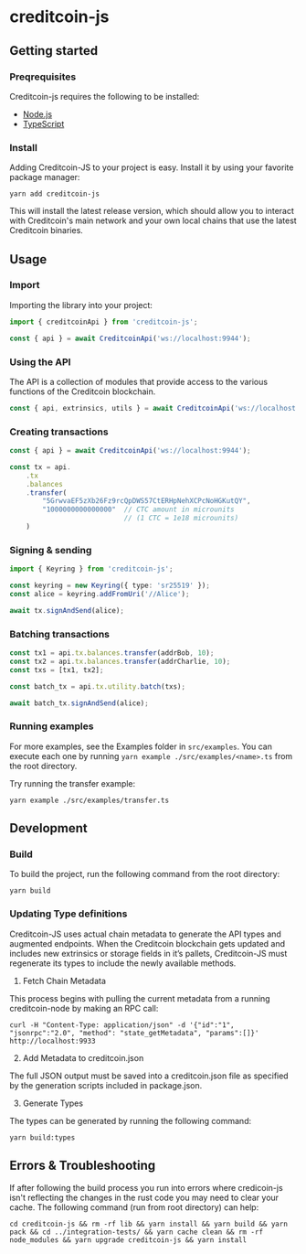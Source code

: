 # creditcoin-js

## Getting started

### Preqrequisites

Creditcoin-js requires the following to be installed:

-   [Node.js](https://nodejs.org/en/)
-   [TypeScript](https://www.typescriptlang.org/)

### Install

Adding Creditcoin-JS to your project is easy. Install it by using your favorite package manager:

```shell
yarn add creditcoin-js
```

This will install the latest release version, which should allow you to interact with Creditcoin's main network and your own local chains that use the latest Creditcoin binaries.

## Usage

### Import

Importing the library into your project:

```typescript
import { creditcoinApi } from 'creditcoin-js';

const { api } = await CreditcoinApi('ws://localhost:9944');
```

### Using the API

The API is a collection of modules that provide access to the various functions of the Creditcoin blockchain.

```typescript
const { api, extrinsics, utils } = await CreditcoinApi('ws://localhost:9944');
```

### Creating transactions

```typescript
const { api } = await CreditcoinApi('ws://localhost:9944');

const tx = api.
    .tx
    .balances
    .transfer(
        "5GrwvaEF5zXb26Fz9rcQpDWS57CtERHpNehXCPcNoHGKutQY",
        "1000000000000000"  // CTC amount in microunits
                            // (1 CTC = 1e18 microunits)
    )
```

### Signing & sending

```typescript
import { Keyring } from 'creditcoin-js';

const keyring = new Keyring({ type: 'sr25519' });
const alice = keyring.addFromUri('//Alice');

await tx.signAndSend(alice);
```

### Batching transactions

```typescript
const tx1 = api.tx.balances.transfer(addrBob, 10);
const tx2 = api.tx.balances.transfer(addrCharlie, 10);
const txs = [tx1, tx2];

const batch_tx = api.tx.utility.batch(txs);

await batch_tx.signAndSend(alice);
```

### Running examples

For more examples, see the Examples folder in `src/examples`. You can execute each one by running `yarn example ./src/examples/<name>.ts` from the root directory.

Try running the transfer example:

```shell
yarn example ./src/examples/transfer.ts
```

## Development

### Build

To build the project, run the following command from the root directory:

```shell
yarn build
```

### Updating Type definitions

Creditcoin-JS uses actual chain metadata to generate the API types and augmented endpoints. When the Creditcoin blockchain gets updated and includes new extrinsics or storage fields in it’s pallets, Creditcoin-JS must regenerate its types to include the newly available methods.

1. Fetch Chain Metadata

This process begins with pulling the current metadata from a running creditcoin-node by making an RPC call:

```shell
curl -H "Content-Type: application/json" -d '{"id":"1", "jsonrpc":"2.0", "method": "state_getMetadata", "params":[]}' http://localhost:9933
```

2. Add Metadata to creditcoin.json

The full JSON output must be saved into a creditcoin.json file as specified by the generation scripts included in package.json.

3. Generate Types

The types can be generated by running the following command:

```shell
yarn build:types
```

## Errors & Troubleshooting

If after following the build process you run into errors where credicoin-js isn't reflecting the changes in the rust code you may need to clear your cache. The following command (run from root directory) can help:

```shell
cd creditcoin-js && rm -rf lib && yarn install && yarn build && yarn pack && cd ../integration-tests/ && yarn cache clean && rm -rf node_modules && yarn upgrade creditcoin-js && yarn install
```
